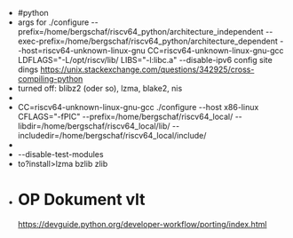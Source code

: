 - #python
- args for ./configure
  --prefix=/home/bergschaf/riscv64_python/architecture_independent
  --exec-prefix=/home/bergschaf/riscv64_python/architecture_dependent
  --host=riscv64-unknown-linux-gnu
  CC=riscv64-unknown-linux-gnu-gcc
  LDFLAGS="-L/opt/riscv/lib/
  LIBS="-l:libc.a"
  --disable-ipv6
   config site dings https://unix.stackexchange.com/questions/342925/cross-compiling-python
- turned off: blibz2 (oder so), lzma, blake2, nis
-
- CC=riscv64-unknown-linux-gnu-gcc ./configure --host x86-linux CFLAGS="-fPIC" --prefix=/home/bergschaf/riscv64_local/ --libdir=/home/bergschaf/riscv64_local/lib/ --includedir=/home/bergschaf/riscv64_local/include/
-
- --disable-test-modules
- to?install>lzma bzlib zlib
- # OP Dokument vlt
  https://devguide.python.org/developer-workflow/porting/index.html